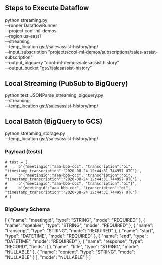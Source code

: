 ## Steps to Execute Dataflow
python streaming.py \
  --runner DataflowRunner \
  --project cool-ml-demos \
  --region us-east1 \
  --streaming \
  --temp_location gs://salesassist-history/tmp/ \
  --input_subscription "projects/cool-ml-demos/subscriptions/sales-assist-subscription" \
  --output_bigquery "cool-ml-demos:salesassist.history" \
  --output_bucket "gs://salesassist-history"

## Local Streaming (PubSub to BigQuery)
python test_JSONParse_streaming_bigquery.py \
  --streaming \
  --temp_location gs://salesassist-history/tmp/

## Local Batch (BigQuery to GCS)
python streaming_storage.py \
  --temp_location gs://salesassist-history/tmp/ 

### Payload (tests)
    # test = [
    #     b'{"meetingid":"aaa-bbb-ccc", "transcription":"oi", "timestamp_transcription":"2020-08-24 12:44:31.744957 UTC"}',
    #     b'{"meetingid":"aaa-bbb-ccc", "transcription":"oi", "timestamp_transcription":"2020-08-24 12:44:31.744957 UTC"}',
    #     b'{"meetingid":"aaa-bbb-ccc", "transcription":"oi"}',
    #     b'{meetingid":"aaa-bbb-ccc", "transcription":"oi", "timestamp_transcription":"2020-08-24 12:44:31.744957 UTC"}'
    # ]


### BigQuery Schema

[
    {
        "name": "meetingid",
        "type": "STRING",
        "mode": "REQUIRED"
    },
    {
        "name": "speaker",
        "type": "STRING",
        "mode": "REQUIRED"
    },
    {
        "name": "transcript",
        "type": "STRING",
        "mode": "REQUIRED"
    },
    {
        "name": "start",
        "type": "DATETIME",
        "mode": "REQUIRED"
    },
    {
        "name": "end",
        "type": "DATETIME",
        "mode": "REQUIRED"
    },
    {
        "name": "response",
        "type": "RECORD",
        "fields": [
            {
                "name": "title",
                "type": "STRING",
                "mode": "NULLABLE"
            },
            {
                "name": "content",
                "type": "STRING",
                "mode": "NULLABLE"
            }
        ],
        "mode": "NULLABLE"
    }
]
